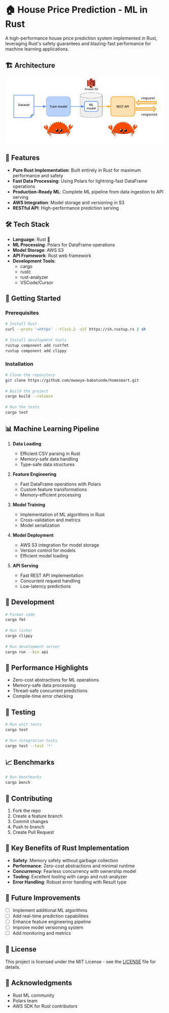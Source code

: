 # 🏠 House Price Prediction - ML in Rust

A high-performance house price prediction system implemented in Rust, leveraging Rust's safety guarantees and blazing-fast performance for machine learning applications.

## 🏗 Architecture
![Architecture](assets/architecture.png)

## 🚀 Features

- **Pure Rust Implementation**: Built entirely in Rust for maximum performance and safety
- **Fast Data Processing**: Using Polars for lightning-fast DataFrame operations
- **Production-Ready ML**: Complete ML pipeline from data ingestion to API serving
- **AWS Integration**: Model storage and versioning in S3
- **RESTful API**: High-performance prediction serving

## 🛠 Tech Stack

- **Language**: Rust 🦀
- **ML Processing**: Polars for DataFrame operations
- **Model Storage**: AWS S3
- **API Framework**: Rust web framework
- **Development Tools**: 
  - cargo
  - rustc
  - rust-analyzer
  - VSCode/Cursor


## 🚀 Getting Started

### Prerequisites

```bash
# Install Rust
curl --proto '=https' --tlsv1.2 -sSf https://sh.rustup.rs | sh

# Install development tools
rustup component add rustfmt
rustup component add clippy
```

### Installation

```bash
# Clone the repository
git clone https://github.com/owoeye-babatunde/homesmart.git

# Build the project
cargo build --release

# Run the tests
cargo test
```

## 📊 Machine Learning Pipeline

1. **Data Loading**
   - Efficient CSV parsing in Rust
   - Memory-safe data handling
   - Type-safe data structures

2. **Feature Engineering**
   - Fast DataFrame operations with Polars
   - Custom feature transformations
   - Memory-efficient processing

3. **Model Training**
   - Implementation of ML algorithms in Rust
   - Cross-validation and metrics
   - Model serialization

4. **Model Deployment**
   - AWS S3 integration for model storage
   - Version control for models
   - Efficient model loading

5. **API Serving**
   - Fast REST API implementation
   - Concurrent request handling
   - Low-latency predictions

## 🔧 Development

```bash
# Format code
cargo fmt

# Run linter
cargo clippy

# Run development server
cargo run --bin api
```

## 🎯 Performance Highlights

- Zero-cost abstractions for ML operations
- Memory-safe data processing
- Thread-safe concurrent predictions
- Compile-time error checking

## 🧪 Testing

```bash
# Run unit tests
cargo test

# Run integration tests
cargo test --test '*'
```

## 📈 Benchmarks

```bash
# Run benchmarks
cargo bench
```

## 🤝 Contributing

1. Fork the repo
2. Create a feature branch
3. Commit changes
4. Push to branch
5. Create Pull Request

## 🔑 Key Benefits of Rust Implementation

- **Safety**: Memory safety without garbage collection
- **Performance**: Zero-cost abstractions and minimal runtime
- **Concurrency**: Fearless concurrency with ownership model
- **Tooling**: Excellent tooling with cargo and rust-analyzer
- **Error Handling**: Robust error handling with Result type

## 📝 Future Improvements

- [ ] Implement additional ML algorithms
- [ ] Add real-time prediction capabilities
- [ ] Enhance feature engineering pipeline
- [ ] Improve model versioning system
- [ ] Add monitoring and metrics

## 📄 License

This project is licensed under the MIT License - see the [LICENSE](LICENSE) file for details.

## 🙏 Acknowledgments

- Rust ML community
- Polars team
- AWS SDK for Rust contributors
